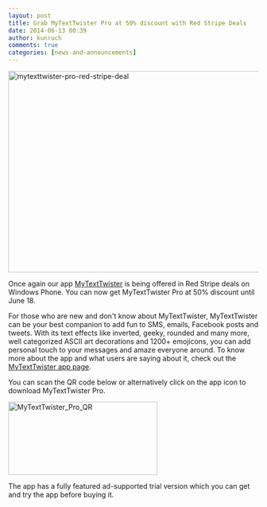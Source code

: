 ```yaml
---
layout: post
title: Grab MyTextTwister Pro at 50% discount with Red Stripe Deals
date: 2014-06-13 00:39
author: kunruch
comments: true
categories: [news-and-announcements]
---
```

<a href="http://windowsphone.com/s?appid=4a5e84b9-6487-460a-b166-cce21492600e" target="_blank"><img class="aligncenter size-full wp-image-1517" src="http://kunruchcreations.com/wp-content/uploads/2014/06/mytexttwister-pro-red-stripe-deal.png" alt="mytexttwister-pro-red-stripe-deal" width="700" height="405" /></a>

Once again our app <a href="http://apps.kunruchcreations.com/mytexttwister/" target="_blank">MyTextTwister</a> is being offered in Red Stripe deals on Windows Phone. You can now get MyTextTwister Pro at 50% discount until June 18.

For those who are new and don't know about MyTextTwister, MyTextTwister can be your best companion to add fun to SMS, emails, Facebook posts and tweets. With its text effects like inverted, geeky, rounded and many more, well categorized ASCII art decorations and 1200+ emojicons, you can add personal touch to your messages and amaze everyone around. To know more about the app and what users are saying about it, check out the <a href="http://apps.kunruchcreations.com/mytexttwister/" target="_blank">MyTextTwister app page</a>.

You can scan the QR code below or alternatively click on the app icon to download MyTextTwister Pro.

<a href="http://windowsphone.com/s?appid=4a5e84b9-6487-460a-b166-cce21492600e" target="_blank"><img class="aligncenter wp-image-1475 size-medium" src="http://kunruchcreations.com/wp-content/uploads/2014/01/MyTextTwister_Pro_QR.png" alt="MyTextTwister_Pro_QR" width="300" height="147" /></a>

The app has a fully featured ad-supported trial version which you can get and try the app before buying it.
